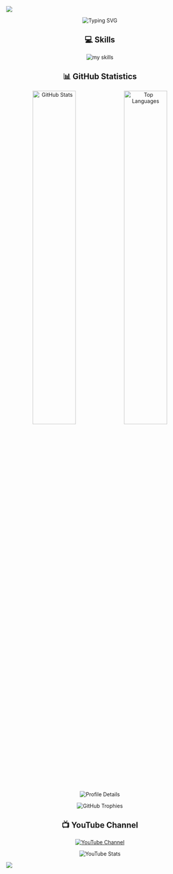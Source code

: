 <!-- Modern Header -->
<img src="https://capsule-render.vercel.app/api?type=venom&color=0:161b22,100:00d451&height=200&section=header&text=Hi%20there%20👋&fontSize=65&fontAlign=50&fontAlignY=45&fontColor=00d451&animation=fadeIn&v=3" />

<!-- Typing Animation -->
<p align="center">
  <img src="https://readme-typing-svg.herokuapp.com?font=Fira+Code&size=20&duration=3000&pause=1000&color=00d451&center=true&vCenter=true&multiline=true&width=600&height=100&lines=Computer+Science+%26+Data+Science+Student;Studying+at+Monash+University+Malaysia+🇲🇾;AI+%7C+ML+%7C+Web+Development+%7C+Music" alt="Typing SVG" />
</p>

<h2 align="center">💻 Skills</h2>
<p align="center">
  <img alt="my skills"
    src="https://skillicons.dev/icons?theme=dark&perline=10&i=py,r,js,ts,html,css,react,nextjs,astro,php,mysql,postgresql,firebase,aws,git,github,wordpress,linux,figma" />
</p>


<h2 align="center">📊 GitHub Statistics</h2>


<!-- GitHub Stats Cards -->
<p align="center">
  <img src="https://github-readme-stats.vercel.app/api?username=rayramy04&count_private=true&show_icons=true&include_all_commits=true&theme=gotham&hide_border=true" alt="GitHub Stats" width="48%" />
  <img src="https://github-readme-stats.vercel.app/api/top-langs/?username=rayramy04&theme=gotham&hide_border=true&layout=compact" alt="Top Languages" width="48%" />
</p>

<!-- Profile Summary Cards -->
<p align="center">
  <img src="https://github-profile-summary-cards.vercel.app/api/cards/profile-details?username=rayramy04&theme=gotham" alt="Profile Details" />
</p>


<!-- GitHub Trophies -->
<p align="center">
  <img src="https://github-profile-trophy.vercel.app/?username=rayramy04&theme=gitdimmed&no-frame=true&margin-w=10" alt="GitHub Trophies" />
</p>

<!-- Currently Playing Spotify (you can uncomment and add your Spotify if needed) -->
<!--
<h2 align="center">🎵 Currently Playing</h2>
<p align="center">
  <img src="https://spotify-github-profile.vercel.app/api/spotify?background_color=0d1117&border_color=ffffff" alt="Spotify Now Playing" />
</p>
-->

<h2 align="center">📺 YouTube Channel</h2>
<p align="center">
  <a href="https://www.youtube.com/@ray_pianocover">
    <img src="https://img.shields.io/badge/YouTube-ray_pianocover-red?style=for-the-badge&logo=youtube&logoColor=white" alt="YouTube Channel" />
  </a>
</p>

<p align="center">
  <img src="https://youtube-stats-card.vercel.app/api?channelid=UC6ljdPxxc12O3BMZzHnJWHg&theme=gotham" alt="YouTube Stats" />
</p>

<!-- Wave Footer -->
<img src="https://capsule-render.vercel.app/api?type=waving&color=0:00d451,100:0d1117&height=120&section=footer" />
